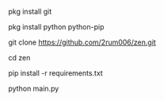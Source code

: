 pkg install git

pkg install python python-pip

git clone https://github.com/2rum006/zen.git

cd zen

pip install -r requirements.txt

python main.py
